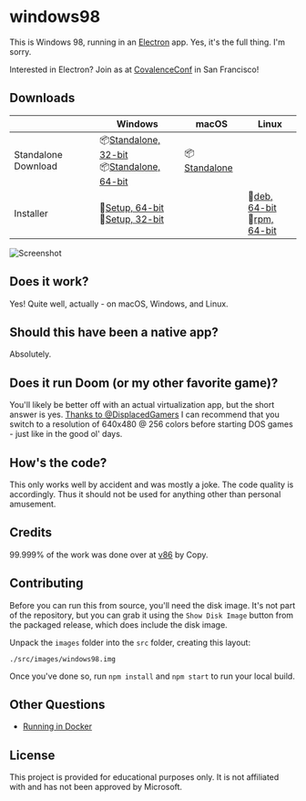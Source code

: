 # windows98

This is Windows 98, running in an [Electron](https://electronjs.org/) app. Yes, it's the full thing. I'm sorry.

Interested in Electron? Join as at [CovalenceConf](http://covalenceconf.com) in San Francisco! 

## Downloads
|  | Windows | macOS | Linux |
|---------------------|-----------------------------------------------------------------------------------------------------------------------------------------------------------------------------------------------------------------------------------------------------------------------------|---------------------------------------------------------------------------------------------------------------|---------------------------------------------------------------------------------------------------------------------------------------------------------------------------------------------------------------------------------------------|
| Standalone Download | 📦[Standalone, 32-bit](https://github.com/liudonghua123/windows98/releases/download/v1.3.0/windows98-win32-1.3.0-standalone-ia32.zip) <br /> 📦[Standalone, 64-bit](https://github.com/liudonghua123/windows98/releases/download/v1.3.0/windows98-win32-1.3.0-standalone-x64.zip)  | 📦[Standalone](https://github.com/liudonghua123/windows98/releases/download/v1.3.0/windows98-macos-1.3.0.zip) |  |
| Installer | 💽[Setup, 64-bit](https://github.com/liudonghua123/windows98/releases/download/v1.3.0/windows98-win32-1.3.0-setup-x64.exe) <br /> 💽[Setup, 32-bit](https://github.com/liudonghua123/windows98/releases/download/v1.3.0/windows98-win32-1.3.0-setup-ia32.exe)  |  |  💽[deb, 64-bit](https://github.com/liudonghua123/windows98/releases/download/v1.3.0/windows98-linux_1.3.0_amd64.deb) <br /> 💽[rpm, 64-bit](https://github.com/liudonghua123/windows98/releases/download/v1.3.0/windows98-linux-1.3.0.x86_64.rpm) |

![Screenshot](https://user-images.githubusercontent.com/1426799/44532591-4ceb3680-a6a8-11e8-8c2c-bc29f3bfdef7.png)

## Does it work?
Yes! Quite well, actually - on macOS, Windows, and Linux.

## Should this have been a native app?
Absolutely.

## Does it run Doom (or my other favorite game)?
You'll likely be better off with an actual virtualization app, but the short answer is yes. [Thanks to
@DisplacedGamers](https://youtu.be/xDXqmdFxofM) I can recommend that you switch to a resolution of
640x480 @ 256 colors before starting DOS games - just like in the good ol' days.

## How's the code?
This only works well by accident and was mostly a joke. The code quality is accordingly. Thus it should not be used for anything other than personal amusement.

## Credits

99.999% of the work was done over at [v86](https://github.com/copy/v86/) by Copy.

## Contributing

Before you can run this from source, you'll need the disk image. It's not part of the
repository, but you can grab it using the `Show Disk Image` button from the packaged
release, which does include the disk image.

Unpack the `images` folder into the `src` folder, creating this layout:

```
./src/images/windows98.img
```

Once you've done so, run `npm install` and `npm start` to run your local build.

## Other Questions

 * [Running in Docker](./docs/docker-instructions.md)

## License

This project is provided for educational purposes only. It is not affiliated with and has
not been approved by Microsoft.
